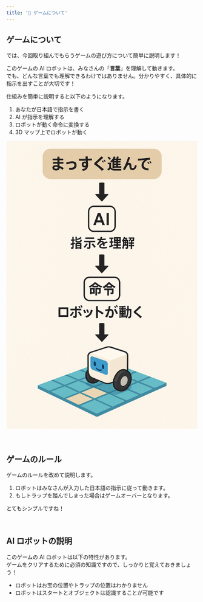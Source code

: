```yaml
---
title: '💛 ゲームについて'
---
```


## ゲームについて

では、今回取り組んでもらうゲームの遊び方について簡単に説明します！

このゲームの AI ロボットは、みなさんの「**言葉**」を理解して動きます。\
でも、どんな言葉でも理解できるわけではありません。分かりやすく、具体的に指示を出すことが大切です！

仕組みを簡単に説明すると以下のようになります。

1.  あなたが日本語で指示を書く
2.  AI が指示を理解する
3.  ロボットが動く命令に変換する
4.  3D マップ上でロボットが動く

![AIロボットの仕組みを示す図解（日本語 → AI → 命令 → ロボットの動き）](/images/nagoya-ai-event-2025-programming-workshop/06_1st-game-overview/01_game-flow.png)

<br />

## ゲームのルール

ゲームのルールを改めて説明します。

1. ロボットはみなさんが入力した日本語の指示に従って動きます。
2. もしトラップを踏んでしまった場合はゲームオーバーとなります。

とてもシンプルですね！

<br />

## AI ロボットの説明

このゲームの AI ロボットは以下の特性があります。\
ゲームをクリアするために必須の知識ですので、しっかりと覚えておきましょう！

- ロボットはお宝の位置やトラップの位置はわかりません
- ロボットはスタートとオブジェクトは認識することが可能です
